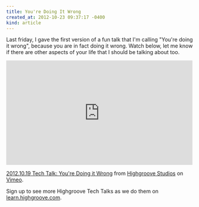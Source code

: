 ```yaml
---
title: You're Doing It Wrong
created_at: 2012-10-23 09:37:17 -0400
kind: article
---
```

Last friday, I gave the first version of a fun talk that I'm calling "You're doing it wrong", because you are in fact doing it wrong. Watch below, let me know if there are other aspects of your life that I should be talking about too.

<iframe src="https://player.vimeo.com/video/51782325" width="500" height="281" frameborder="0" webkitAllowFullScreen mozallowfullscreen allowFullScreen></iframe> <p><a href="http://vimeo.com/51782325">2012.10.19 Tech Talk: You're Doing it Wrong</a> from <a href="http://vimeo.com/highgroove">Highgroove Studios</a> on <a href="http://vimeo.com">Vimeo</a>.</p>

Sign up to see more Highgroove Tech Talks as we do them on <a href="http://learn.highgroove.com/">learn.highgroove.com</a>.
